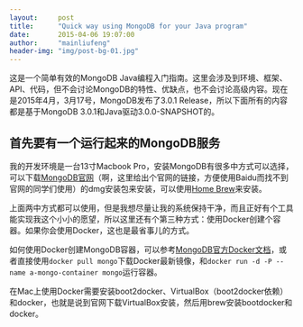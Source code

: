 ```yaml
---
layout:     post
title:      "Quick way using MongoDB for your Java program"
date:       2015-04-06 19:07:00
author:     "mainliufeng"
header-img: "img/post-bg-01.jpg"
---
```


<p>这是一个简单有效的MongoDB Java编程入门指南。这里会涉及到环境、框架、API、代码，但不会讨论MongoDB的特性、优缺点，也不会讨论高级内容。现在是2015年4月，3月17号，MongoDB发布了3.0.1 Release，所以下面所有的内容都是基于MongoDB 3.0.1和Java驱动3.0.0-SNAPSHOT的。</p>

<h2 class="section-heading">首先要有一个运行起来的MongoDB服务</h2>

<p>我的开发环境是一台13寸Macbook Pro，安装MongoDB有很多中方式可以选择，可以下载<a href="http://www.mongodb.org/">MongoDB官网</a>（啊，这里给出个官网的链接，方便使用Baidu而找不到官网的同学们使用）的dmg安装包来安装，可以使用<a href="http://brew.sh/">Home Brew</a>来安装。</p>

<p>上面两中方式都可以使用，但是我想尽量让我的系统保持干净，而且正好有个工具能实现我这个小小的愿望，所以这里还有个第三种方式：使用Docker创建个容器。如果你会使用Docker，这也是最省事儿的方式。</p>

<p>如何使用Docker创建MongoDB容器，可以参考<a href="https://registry.hub.docker.com/_/mongo/">MongoDB官方Docker文档</a>，或者直接使用<code>docker pull mongo</code>下载Docker最新镜像，和<code>docker run -d -P --name a-mongo-container mongo</code>运行容器。</p>

<p>在Mac上使用Docker需要安装boot2docker、VirtualBox（boot2docker依赖）和docker，也就是说到官网下载VirtualBox安装，然后用brew安装bootdocker和docker。</p>

